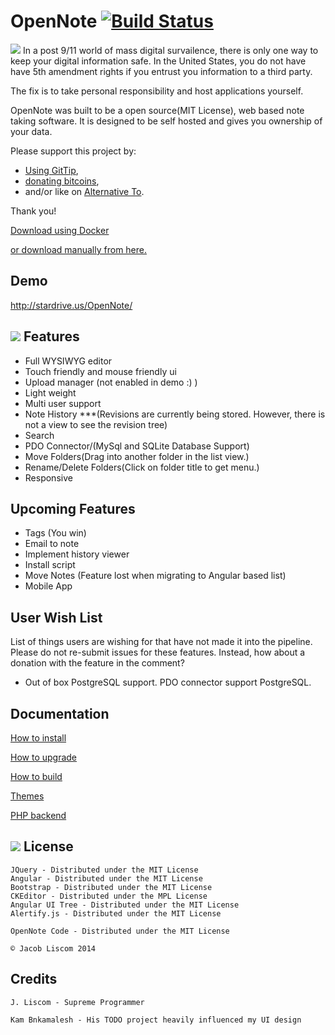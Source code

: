 OpenNote [![Build Status](https://travis-ci.org/FoxUSA/OpenNote.png?branch=master)](https://travis-ci.org/FoxUSA/OpenNote)
=============
![][responsive]
In a post 9/11 world of mass digital survailence, there is only one way to keep your digital information safe.
In the United States, you do not have have 5th amendment rights if you entrust you information to a third party.

The fix is to take personal responsibility and host applications yourself.

OpenNote was built to be a open source(MIT License), web based note taking software.
It is designed to be self hosted and gives you ownership of your data.

Please support this project by:
- [Using GitTip][GitTip], 
- [donating bitcoins][Bitcoins], 
- and/or like on [Alternative To][Alternative].

Thank you!

[Download using Docker][Docker]

[or download manually from here.][Download]


Demo
-------
http://stardrive.us/OpenNote/


![][topLevel]
Features
--------
- Full WYSIWYG editor
- Touch friendly and mouse friendly ui
- Upload manager (not enabled in demo :) )
- Light weight
- Multi user support
- Note History ***(Revisions are currently being stored. However, there is not a view to see the revision tree)
- Search
- PDO Connector/(MySql and SQLite Database Support)
- Move Folders(Drag into another folder in the list view.)
- Rename/Delete Folders(Click on folder title to get menu.)
- Responsive

Upcoming Features
-----------------
- Tags (You win)
- Email to note
- Implement history viewer
- Install script
- Move Notes (Feature lost when migrating to Angular based list)
- Mobile App

User Wish List
--------------
List of things users are wishing for that have not made it into the pipeline.
Please do not re-submit issues for these features. Instead, how about a donation with the feature in the comment?

- Out of box PostgreSQL support. PDO connector support PostgreSQL.

Documentation
-----------------
[How to install][Install]

[How to upgrade][Upgrade]

[How to build][Build]

[Themes][Themes]

[PHP backend][php]


![][dark]
License
-------
	JQuery - Distributed under the MIT License
	Angular - Distributed under the MIT License
	Bootstrap - Distributed under the MIT License
	CKEditor - Distributed under the MPL License
	Angular UI Tree - Distributed under the MIT License
	Alertify.js - Distributed under the MIT License

	OpenNote Code - Distributed under the MIT License
	
	© Jacob Liscom 2014
	
Credits
-------
	J. Liscom - Supreme Programmer

	Kam Bnkamalesh - His TODO project heavily influenced my UI design

[topLevel]: https://raw.github.com/FoxUSA/OpenNote/master/Doc/screenShots/topLevel.png
[dark]: https://raw.github.com/FoxUSA/OpenNote/master/Doc/screenShots/dark1.png 
[responsive]: https://raw.githubusercontent.com/FoxUSA/OpenNote/master/Doc/screenShots/OpenNote.png

[Install]: https://github.com/FoxUSA/OpenNote/blob/master/Doc/Install.md
[Upgrade]: https://github.com/FoxUSA/OpenNote/blob/master/Doc/Upgrade.md
[Build]: https://github.com/FoxUSA/OpenNote/blob/master/Doc/Build.md
[PHP]: https://github.com/FoxUSA/OpenNoteService-PHP
[Dependencies]: https://github.com/FoxUSA/OpenNote/blob/master/Doc/Dependencies.md
[Themes]: https://github.com/FoxUSA/OpenNote/blob/master/Doc/Themes.md
[GitTip]: https://www.gittip.com/FoxUSA/
[Bitcoins]: http://blockchain.info/address/15Q2jhnTvxDQm4LvTku68vTzU8j8dcLnLB
[Alternative]: http://alternativeto.net/software/opennote/
[Download]: https://github.com/FoxUSA/OpenNote/releases
[Docker]: https://registry.hub.docker.com/u/foxusa/opennote/
